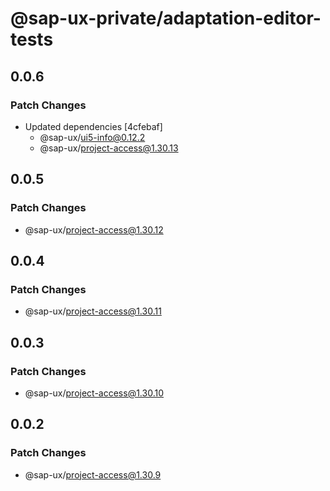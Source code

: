 # @sap-ux-private/adaptation-editor-tests

## 0.0.6

### Patch Changes

-   Updated dependencies [4cfebaf]
    -   @sap-ux/ui5-info@0.12.2
    -   @sap-ux/project-access@1.30.13

## 0.0.5

### Patch Changes

-   @sap-ux/project-access@1.30.12

## 0.0.4

### Patch Changes

-   @sap-ux/project-access@1.30.11

## 0.0.3

### Patch Changes

-   @sap-ux/project-access@1.30.10

## 0.0.2

### Patch Changes

-   @sap-ux/project-access@1.30.9
